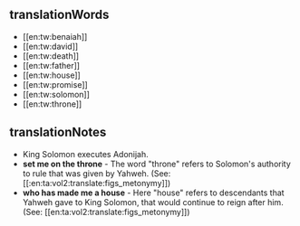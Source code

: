 ## translationWords

* [[en:tw:benaiah]]
* [[en:tw:david]]
* [[en:tw:death]]
* [[en:tw:father]]
* [[en:tw:house]]
* [[en:tw:promise]]
* [[en:tw:solomon]]
* [[en:tw:throne]]

## translationNotes

* King Solomon executes Adonijah.
* **set me on the throne** - The word "throne" refers to Solomon's authority to rule that was given by Yahweh. (See: [[:en:ta:vol2:translate:figs_metonymy]])
* **who has made me a house** - Here "house" refers to descendants that Yahweh gave to King Solomon, that would continue to reign after him. (See: [[en:ta:vol2:translate:figs_metonymy]])
